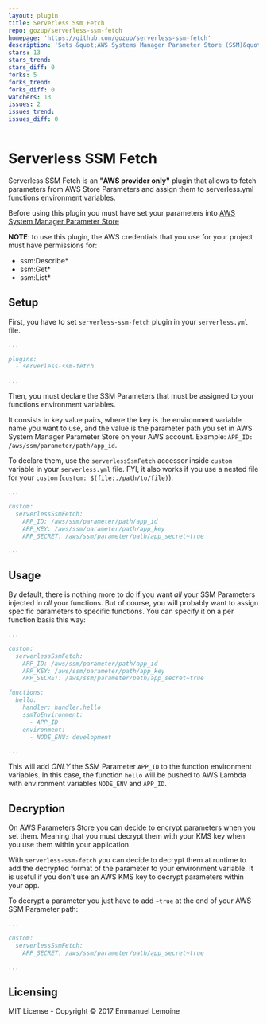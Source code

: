 ```yaml
---
layout: plugin
title: Serverless Ssm Fetch
repo: gozup/serverless-ssm-fetch
homepage: 'https://github.com/gozup/serverless-ssm-fetch'
description: 'Sets &quot;AWS Systems Manager Parameter Store (SSM)&quot; parameters into functions&#39; environment variables.'
stars: 13
stars_trend: 
stars_diff: 0
forks: 5
forks_trend: 
forks_diff: 0
watchers: 13
issues: 2
issues_trend: 
issues_diff: 0
---
```



**Serverless SSM Fetch**
================

Serverless SSM Fetch is an **"AWS provider only"** plugin that allows to fetch parameters from AWS Store Parameters and assign them to serverless.yml functions environment variables.

Before using this plugin you must have set your parameters into [AWS System Manager Parameter Store](http://docs.aws.amazon.com/systems-manager/latest/userguide/systems-manager-paramstore.html)

**NOTE**: to use this plugin, the AWS credentials that you use for your project must have permissions for:
* ssm:Describe*
* ssm:Get*
* ssm:List*

## Setup

First, you have to set `serverless-ssm-fetch` plugin in your `serverless.yml` file.
```yaml
...

plugins:
  - serverless-ssm-fetch

...
```

Then, you must declare the SSM Parameters that must be assigned to your functions environment variables.

It consists in key value pairs, where the key is the environment variable name you want to use, and the value is the parameter path you set in AWS System Manager Parameter Store on your AWS account. Example: `APP_ID: /aws/ssm/parameter/path/app_id`.  

To declare them, use the `serverlessSsmFetch` accessor inside `custom` variable in your `serverless.yml` file. FYI, it also works if you use a nested file for your `custom` (`custom: $(file:./path/to/file)`).  
```yaml
...

custom:
  serverlessSsmFetch:
    APP_ID: /aws/ssm/parameter/path/app_id
    APP_KEY: /aws/ssm/parameter/path/app_key
    APP_SECRET: /aws/ssm/parameter/path/app_secret~true

...
```

## Usage

By default, there is nothing more to do if you want *all* your SSM Parameters injected in *all* your functions.
But of course, you will probably want to assign specific parameters to specific functions. You can specify it on a per function basis this way:
```yaml
...

custom:
  serverlessSsmFetch:
    APP_ID: /aws/ssm/parameter/path/app_id
    APP_KEY: /aws/ssm/parameter/path/app_key
    APP_SECRET: /aws/ssm/parameter/path/app_secret~true

functions:
  hello:
    handler: handler.hello
    ssmToEnvironment:
      - APP_ID
    environment:
      - NODE_ENV: development

...
```
This will add *ONLY* the SSM Parameter `APP_ID` to the function environment variables. In this case, the function `hello` will be pushed to AWS Lambda with environment variables `NODE_ENV` and `APP_ID`.

## Decryption

On AWS Parameters Store you can decide to encrypt parameters when you set them. Meaning that you must decrypt them with your KMS key when you use them within your application.

With `serverless-ssm-fetch` you can decide to decrypt them at runtime to add the decrypted format of the parameter to your environment variable. It is useful if you don't use an AWS KMS key to decrypt parameters within your app.

To decrypt a parameter you just have to add `~true` at the end of your AWS SSM Parameter path:
```yaml
...

custom:
  serverlessSsmFetch:
    APP_SECRET: /aws/ssm/parameter/path/app_secret~true

...
```


## Licensing

MIT License - Copyright © 2017 Emmanuel Lemoine
